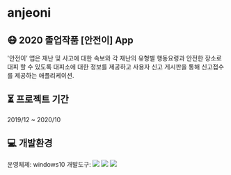 # anjeoni

## 😷 2020 졸업작품 [안전이] App
'안전이’ 앱은 재난 및 사고에 대한 속보와 각 재난의 유형별 행동요령과 안전한 장소로 대피 할 수 있도록 대피소에 대한 정보를 제공하고 사용자 신고 게시판을 통해 신고접수를 제공하는 애플리케이션.

## ⏳ 프로젝트 기간
2019/12 ~ 2020/10

## 💻 개발환경
운영체제: windows10
개발도구: <img src="https://img.shields.io/badge/Windows-0078D6?style=for-the-badge&logo=Windows&logoColor=white"> <img src="https://img.shields.io/badge/Android-3DDC84?style=flat-square&logo=Android&logoColor=white"/> <img src="https://img.shields.io/badge/Java-007396?style=flat-square&logo=Java&logoColor=white"/>
